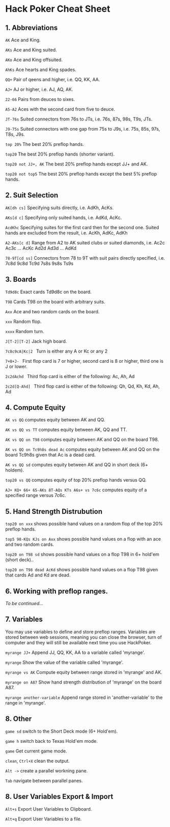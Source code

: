 # Hack Poker Cheat Sheet

## 1. Abbreviations

<code>AK</code> Ace and King.

<code>AKs</code> Ace and King suited.

<code>AKo</code> Ace and King offsuited.

<code>AhKs</code> Ace hearts and King spades.

<code>QQ+</code> Pair of qeens and higher, i.e. QQ, KK, AA.

<code>AJ+</code> AJ or higher, i.e. AJ, AQ, AK.

<code>22-66</code> Pairs from deuces to sixes.

<code>A5-A2</code> Aces with the second card from five to deuce.

<code>JT-76s</code> Suited connectors from 76s to JTs, i.e. 76s, 87s, 98s, T9s, JTs.

<code>J9-75s</code> Suited connectors with one gap from 75s to J9s, i.e. 75s, 85s, 97s, T8s, J9s.

<code>top 20%</code> The best 20% preflop hands. 

<code>top20</code> The best 20% preflop hands (shorter variant).

<code>top20 not JJ+, AK</code> The best 20% preflop hands except JJ+ and AK.

<code>top20 not top5</code> The best 20% preflop hands except the best 5% preflop hands.

## 2. Suit Selection

<code>AK[dh cs]</code> Specifying suits directly, i.e. AdKh, AcKs.

<code>AKs[d c]</code> Specifying only suited hands, i.e. AdKd, AcKc.

<code>AcdKhc</code> Specifying suites for the first card then for the second one. Suited hands are excluded from the result, i.e. AcKh, AdKc, AdKh

<code>A2-AKs[c d]</code> Range from A2 to AK suited clubs or suited diamonds, i.e. Ac2c Ac3c ... AcKc Ad2d Ad3d ... AdKd

<code>78-9T[cd ss]</code> Connectors from 78 to 9T with suit pairs directly specified, i.e. 7c8d 9c8d Tc9d 7s8s 9s8s Ts9s

## 3. Boards

<code>Td9d8c</code> Exact cards Td9d8c on the board.

<code>T98</code> Cards T98 on the board with arbitrary suits.

<code>Axx</code> Ace and two random cards on the board.

<code>xxx</code> Random flop.

<code>xxxx</code> Random turn.

<code>J[T-2][T-2]</code> Jack high board.

<code>7c8c9cA|Kc|2 </code> Turn is either any A or Kc or any 2

<code>7+8+J- </code> First flop card is 7 or higher, second card is 8 or higher, third one is J or lower.

<code>2c2dAchd </code> Third flop card is either of the following: Ac, Ah, Ad

<code>2c2d[Q-Ahd] </code> Third flop card is either of the following: Qh, Qd, Kh, Kd, Ah, Ad

## 4. Compute Equity

<code>AK vs QQ</code> computes equity between AK and QQ.    

<code>AK vs QQ vs TT</code> computes equity between AK, QQ and TT.    

<code>AK vs QQ on T98</code> computes equity between AK and QQ on the board T98.

<code>AK vs QQ on Tc9h8s dead Ac</code> computes equity between AK and QQ on the board Tc9h8s given that Ac is a dead card.

<code>AK vs QQ sd</code> computes equity between AK and QQ in short deck (6+ holdem).

<code>top20 vs QQ</code> computes equity of top 20% preflop hands versus QQ.

<code>AJ+ KQ+ 66+ 65-AKs 8T-AQs KTs A6s+ vs 7c6c</code> computes equity of a specified range versus 7c6c.


## 5. Hand Strength Distrubution

<code>top20 on xxx</code> shows possible hand values on a random flop of the top 20% preflop hands.

<code>top5 98-KQs KJs on Axx</code> shows possible hand values on a flop with an ace and two random cards.

<code>top20 on T98 sd</code> shows possible hand values on a flop T98 in 6+ hold'em (short deck)..

<code>top20 on T98 dead AcKd</code> shows possible hand values on a flop T98 given that cards Ad and Kd are dead.

## 6. Working with preflop ranges. 

_To be continued..._

## 7. Variables 

You may use variables to define and store preflop ranges. Variables are stored between web sessions, meaning you can close the browser, turn of computer and they will still be available next time you use HackPoker.

<code>myrange JJ+</code> Append JJ, QQ, KK, AA to a variable called 'myrange'.

<code>myrange</code> Show the value of the variable called 'myrange'.

<code>myrange vs AK</code> Compute equity between range stored in 'myrange' and AK.

<code>myrange on A87</code> Show hand strength distribution of 'myrange' on the board A87.

<code>myrange another-variable</code> Append range stored in 'another-variable' to the range in 'myrange'.

## 8. Other

<code>game sd</code> switch to the Short Deck mode (6+ Hold'em).

<code>game h</code> switch back to Texas Hold'em mode.

<code>game</code> Get current game mode.

<code>clean</code>, <code>Ctrl+X</code> clean the output. 

<code>Alt -></code> create a parallel workning pane.

<code>Tab</code> navigate between parallel panes.

## 8. User Variables Export & Import 

<code>Alt+s</code> Export User Variables to Clipboard. 

<code>Alt+q</code> Export User Variables to a file. 


